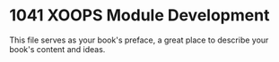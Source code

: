 # 1041 XOOPS Module Development

This file serves as your book's preface, a great place to describe your book's content and ideas.